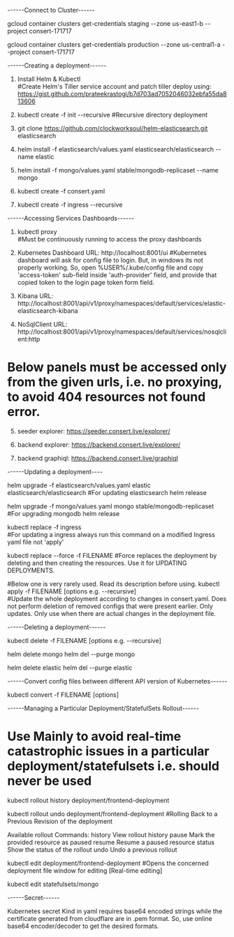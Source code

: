 ------Connect to Cluster------

gcloud container clusters get-credentials staging --zone us-east1-b --project consert-171717

gcloud container clusters get-credentials production --zone us-central1-a --project consert-171717

------Creating a deployment------

1. Install Helm & Kubectl   
#Create Helm's Tiller service account and patch tiller deploy using: https://gist.github.com/prateekrastogi/b7d703ad7052046032ebfa55da813606  

2. kubectl create -f init --recursive         #Recursive directory deployment

3. git clone https://github.com/clockworksoul/helm-elasticsearch.git elasticsearch

4. helm install -f elasticsearch/values.yaml elasticsearch/elasticsearch --name elastic

5. helm install -f mongo/values.yaml stable/mongodb-replicaset --name mongo

6. kubectl create -f consert.yaml

7. kubectl create -f ingress --recursive

------Accessing Services Dashboards------

1. kubectl proxy                       
    #Must be continuously running to access the proxy dashboards

2. Kubernetes Dashboard URL: http://localhost:8001/ui
    #Kubernetes dashboard will ask for config file to login. But, in windows its not properly working. So, open %USER%/.kube/config file and copy 'access-token' sub-field inside 'auth-provider' field, and provide that copied token to the login page token form field.

3. Kibana URL: http://localhost:8001/api/v1/proxy/namespaces/default/services/elastic-elasticsearch-kibana

4. NoSqlClient URL: http://localhost:8001/api/v1/proxy/namespaces/default/services/nosqlclient:http

# Below panels must be accessed only from the given urls, i.e. no proxying, to avoid 404 resources not found error.
5. seeder explorer: https://seeder.consert.live/explorer/

6. backend explorer: https://backend.consert.live/explorer/

7. backend graphiql: https://backend.consert.live/graphiql 

------Updating a deployment----

helm upgrade -f elasticsearch/values.yaml elastic elasticsearch/elasticsearch
#For updating elasticsearch helm release

helm upgrade -f mongo/values.yaml mongo stable/mongodb-replicaset
#For upgrading mongodb helm release 

kubectl replace -f ingress                    
#For updating a ingress always run this command on a modified Ingress yaml file not 'apply'

kubectl replace --force -f FILENAME
#Force replaces the deployment by deleting and then creating the resources. Use it for UPDATING DEPLOYMENTS.

#Below one is very rarely used. Read its description before using.
kubectl apply -f FILENAME [options e.g. --recursive]                 
#Update the whole deployment according to changes in consert.yaml. Does not perform deletion of removed configs that were present earlier. Only updates. Only use when there are actual changes in the deployment file.

------Deleting a deployment------

kubectl delete -f FILENAME [options e.g. --recursive]

helm delete mongo
helm del --purge mongo

helm delete elastic
helm del --purge elastic

------Convert config files between different API version of Kubernetes------

kubectl convert -f FILENAME [options]


------Managing a Particular Deployment/StatefulSets Rollout------

# Use Mainly to avoid real-time catastrophic issues in a particular deployment/statefulsets i.e.     should never be used

kubectl rollout history deployment/frontend-deployment

kubectl rollout undo deployment/frontend-deployment   #Rolling Back to a Previous Revision of the deployment

Available rollout Commands:
  history     View rollout history
  pause       Mark the provided resource as paused
  resume      Resume a paused resource
  status      Show the status of the rollout
  undo        Undo a previous rollout

kubectl edit deployment/frontend-deployment      #Opens the concerned deployment file window for editing [Real-time editing]

kubectl edit statefulsets/mongo


------Secret------

Kubernetes secret Kind in yaml requires base64 encoded strings while the certificate generated from cloudflare are in .pem format.
So, use online base64 encoder/decoder to get the desired formats.